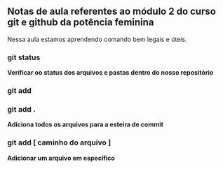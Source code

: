 ## Notas de aula referentes ao módulo 2 do curso git e github da potência feminina

Nessa aula estamos aprendendo comando bem legais e úteis.

### git status
**Verificar oo status dos arquivos e pastas dentro do nosso repositório**

### git add

### git add .

**Adiciona todos os arquivos para a esteira de commit**

 ### git add [ caminho do arquivo ]

 **Adicionar um arquivo em específico**